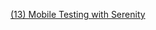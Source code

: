 [(13) Mobile Testing with Serenity](https://docs.google.com/document/d/163IkWaa_o9OZ9mLp94e3xz9Jd-M5nd2DSgWlhXvvsFk/edit?usp=sharing)

